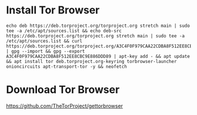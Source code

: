 # Install Tor Browser

    echo deb https://deb.torproject.org/torproject.org stretch main | sudo tee -a /etc/apt/sources.list && echo deb-src https://deb.torproject.org/torproject.org stretch main | sudo tee -a /etc/apt/sources.list && curl https://deb.torproject.org/torproject.org/A3C4F0F979CAA22CDBA8F512EE8CBC9E886DDD89.asc | gpg --import && gpg --export A3C4F0F979CAA22CDBA8F512EE8CBC9E886DDD89 | apt-key add - && apt update && apt install tor deb.torproject.org-keyring torbrowser-launcher onioncircuits apt-transport-tor -y && neofetch


# Download Tor Browser

https://github.com/TheTorProject/gettorbrowser
